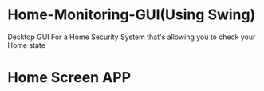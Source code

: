 # Home-Monitoring-GUI(Using Swing)
Desktop GUI For a Home Security System that's allowing you to check your Home state
# Home Screen APP
